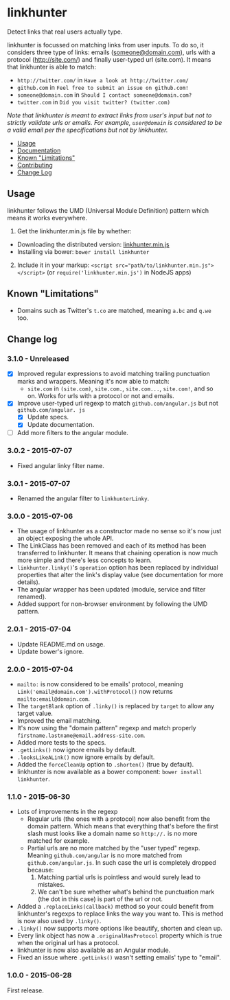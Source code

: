 # linkhunter

Detect links that real users actually type.

linkhunter is focussed on matching links from user inputs.
To do so, it considers three type of links: emails (someone@domain.com), urls with a protocol (http://site.com/) and finally user-typed url (site.com).
It means that linkhunter is able to match:

* `http://twitter.com/` in `Have a look at http://twitter.com/`
* `github.com` in `Feel free to submit an issue on github.com!`
* `someone@domain.com` in `Should I contact someone@domain.com?`
* `twitter.com` in `Did you visit twitter? (twitter.com)`

*Note that linkhunter is meant to extract links from user's input but not to strictly validate urls or emails.
For example, `user@domain` is considered to be a valid email per the specifications but not by linkhunter.*

* [Usage](https://github.com/Zhouzi/linkhunter#usage)
* [Documentation](https://github.com/Zhouzi/linkhunter/wiki)
* [Known "Limitations"](https://github.com/Zhouzi/linkhunter#known-limitations)
* [Contributing](https://github.com/Zhouzi/linkhunter/blob/gh-pages/CONTRIBUTING.md)
* [Change Log](https://github.com/Zhouzi/linkhunter#change-log)



## Usage

linkhunter follows the UMD (Universal Module Definition) pattern which means it works everywhere.

1. Get the linkhunter.min.js file by whether:
  * Downloading the distributed version: [linkhunter.min.js](https://raw.githubusercontent.com/Zhouzi/linkhunter/gh-pages/dist/linkhunter.min.js)
  * Installing via bower: `bower install linkhunter`
2. Include it in your markup: `<script src="path/to/linkhunter.min.js"></script>` (or `require('linkhunter.min.js')` in NodeJS apps)



## Known "Limitations"

* Domains such as Twitter's `t.co` are matched, meaning `a.bc` and `q.we` too.



## Change log

### 3.1.0 - Unreleased

* [x] Improved regular expressions to avoid matching trailing punctuation marks and wrappers. Meaning it's now able to match:
    * `site.com` in `(site.com)`, `site.com.`, `site.com...`, `site.com!`, and so on. Works for urls with a protocol or not and emails.
* [x] Improve user-typed url regexp to match `github.com/angular.js` but not `github.com/angular. js`
  * [x] Update specs.
  * [x] Update documentation.
* [ ] Add more filters to the angular module.

### 3.0.2 - 2015-07-07

* Fixed angular linky filter name.

### 3.0.1 - 2015-07-07

* Renamed the angular filter to `linkhunterLinky`.

### 3.0.0 - 2015-07-06

* The usage of linkhunter as a constructor made no sense so it's now just an object exposing the whole API.
* The LinkClass has been removed and each of its method has been transferred to linkhunter. It means that chaining operation is now much more simple and there's less concepts to learn.
* `linkhunter.linky()`'s `operation` option has been replaced by individual properties that alter the link's display value (see documentation for more details).
* The angular wrapper has been updated (module, service and filter renamed).
* Added support for non-browser environment by following the UMD pattern.

### 2.0.1 - 2015-07-04

* Update README.md on usage.
* Update bower's ignore.

### 2.0.0 - 2015-07-04

* `mailto:` is now considered to be emails' protocol, meaning `Link('email@domain.com').withProtocol()` now returns `mailto:email@domain.com`.
* The `targetBlank` option of `.linky()` is replaced by `target` to allow any target value.
* Improved the email matching.
 * It's now using the "domain pattern" regexp and match properly `firstname.lastname@email.address-site.com`.
 * Added more tests to the specs.
* `.getLinks()` now ignore emails by default.
* `.looksLikeALink()` now ignore emails by default.
* Added the `forceCleanUp` option to `.shorten()` (true by default).
* linkhunter is now available as a bower component: `bower install linkhunter`.

### 1.1.0 - 2015-06-30

* Lots of improvements in the regexp
  * Regular urls (the ones with a protocol) now also benefit from the domain pattern. Which means that everything that's before the first slash must looks like a domain name so `http://.` is no more matched for example.
  * Partial urls are no more matched by the "user typed" regexp. Meaning `github.com/angular` is no more matched from `github.com/angular.js`. In such case the url is completely dropped because:
    1. Matching partial urls is pointless and would surely lead to mistakes.
    2. We can't be sure whether what's behind the punctuation mark (the dot in this case) is part of the url or not.
* Added a `.replaceLinks(callback)` method so your could benefit from linkhunter's regexps to replace links the way you want to. This is method is now also used by `.linky()`.
* `.linky()` now supports more options like beautify, shorten and clean up.
* Every link object has now a `.originalHasProtocol` property which is true when the original url has a protocol.
* linkhunter is now also available as an Angular module.
* Fixed an issue where `.getLinks()` wasn't setting emails' type to "email".

### 1.0.0 - 2015-06-28

First release.
